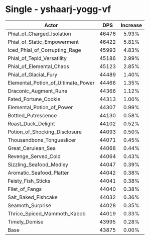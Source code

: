 # Single - yshaarj-yogg-vf
| Actor | DPS | Increase |
|---|:---:|:---:|
|Phial_of_Charged_Isolation|46476|5.93%|
|Phial_of_Static_Empowerment|46422|5.81%|
|Iced_Phial_of_Corrupting_Rage|45993|4.83%|
|Phial_of_Tepid_Versatility|45186|2.99%|
|Phial_of_Elemental_Chaos|45123|2.85%|
|Phial_of_Glacial_Fury|44489|1.40%|
|Elemental_Potion_of_Ultimate_Power|44466|1.35%|
|Draconic_Augment_Rune|44366|1.12%|
|Fated_Fortune_Cookie|44313|1.00%|
|Elemental_Potion_of_Power|44307|0.99%|
|Bottled_Putrescence|44130|0.58%|
|Roast_Duck_Delight|44102|0.52%|
|Potion_of_Shocking_Disclosure|44093|0.50%|
|Thousandbone_Tongueslicer|44071|0.45%|
|Great_Cerulean_Sea|44068|0.44%|
|Revenge_Served_Cold|44064|0.43%|
|Sizzling_Seafood_Medley|44047|0.39%|
|Aromatic_Seafood_Platter|44042|0.38%|
|Feisty_Fish_Sticks|44041|0.38%|
|Filet_of_Fangs|44040|0.38%|
|Salt_Baked_Fishcake|44032|0.36%|
|Seamoth_Surprise|44028|0.35%|
|Thrice_Spiced_Mammoth_Kabob|44019|0.33%|
|Timely_Demise|43995|0.28%|
|Base|43875|0.00%|
